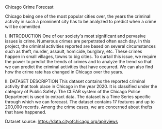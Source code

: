 Chicago Crime Forecast

Chicago being one of the most popular cities over, the years the criminal activity in such a prominent city has to be analyzed to predict when a crime will be committed.

I. INTRODUCTION
One of our society's most significant and pervasive issues is crime. Numerous crimes are perpetrated often each day. In this project, the criminal activities reported are based on several circumstances such as theft, murder, assault, homicide, burglary, etc. These crimes happen in small villages, towns to big cities.
To curtail this issue, we require the power to predict the trends of crimes and to analyze the trend so that we can predict the criminal activities that have occurred. We can also find how the crime rate has changed in Chicago over the years.

II. DATASET DESCRIPTION
This dataset contains the reported criminal activity that took place in Chicago in the year 2020. It is classified under the category of Public Safety. The CLEAR system of the Chicago Police Department is used to extract data. The dataset is a Time Series specific through which we can forecast. The dataset contains 17 features and up to 200,000 records. Among the crime cases, we are concerned about thefts that have happened.

Dataset source: https://data.cityofchicago.org/api/views
